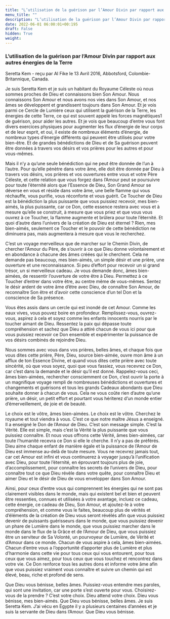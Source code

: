 ```yaml
---
title: "L’utilisation de la guérison par l’Amour Divin par rapport aux autres énergies de la Terre"
menu_title: ""
description: "L’utilisation de la guérison par l’Amour Divin par rapport aux autres énergies de la Terre"
date: 2022-06-01 06:00:01+00:195
draft: False
hidden: True
weight:
---
```

### L’utilisation de la guérison par l’Amour Divin par rapport aux autres énergies de la Terre

Seretta Kem - reçu par Al Fike le 13 Avril 2016, Abbotsford, Colombie-Britannique, Canada.

Je suis Seretta Kem et je suis un habitant du Royaume Céleste où nous sommes proches de Dieu et connaissons bien Son Amour. Nous connaissons Son Amour et nous avons nos vies dans Son Amour, et nos âmes se développent et grandissent toujours dans Son Amour. Et je vois parmi ce Cercle de Lumière ceux qui utilisent la guérison de la Terre, les énergies de cette Terre, ce qui est souvent appelé les forces magnétiques1 de guérison, pour aider les autres. Et je vois que beaucoup d’entre vous font divers exercices physiques pour augmenter les flux d’énergie de leur corps et de leur esprit, et oui, il existe de nombreux éléments d’énergie, de nombreux types d’énergie différents qui peuvent être utilisés pour votre bien-être. Et de grandes bénédictions de Dieu et de Sa guérison peuvent être données à travers vos désirs et vos prières pour les autres et pour vous-mêmes.

Mais il n’y a qu’une seule bénédiction qui ne peut être donnée de l’un à l’autre. Pour qu’elle pénètre dans votre âme, elle doit être donnée par Dieu à travers vos désirs, vos prières et vos ouvertures entre vous et votre Père Céleste, et cette relation que vous forgez dans l’Amour peut se poursuivre pour toute l’éternité alors que l’Essence de Dieu, Son Grand Amour se déverse en vous et réside dans votre âme, une belle flamme qui vous réchauffe, vous purifie, vous réconforte et vous guérit. Ce Toucher de Dieu est la bénédiction la plus puissante que vous puissiez recevoir, mes bien-aimés, la plus puissante, car ce Don, cette essence restera avec vous et à mesure qu’elle se construit, à mesure que vous priez et que vous vous ouvrez à ce Toucher, la flamme augmente et brûlera pour toute l’éternité. Et quoi d’autre dans l’univers de la création de Dieu est éternel ? Rien, mes bien-aimés, seulement ce Toucher et le pouvoir de cette bénédiction ne diminuera pas, mais augmentera à mesure que vous le recherchez.

C’est un voyage merveilleux que de marcher sur le Chemin Divin, de chercher l’Amour du Père, de s’ouvrir à ce que Dieu donne volontairement et en abondance à chacune des âmes créées qui le cherchent. Cela ne demande pas beaucoup, mes bien-aimés, un simple désir et une prière, une ouverture et une reconnaissance. Si peu d’effort pour recevoir un si grand trésor, un si merveilleux cadeau. Je vous demande donc, âmes bien-aimées, de ressentir l’ouverture de votre être à Dieu. Permettez à ce Toucher d’entrer dans votre être, au centre même de vous-mêmes. Sentez le désir ardent de votre âme d’être avec Dieu, de connaître Son Amour, de reconnaître Son être et d’avoir cette conscience d’un tel Don et la conscience de Sa présence.

Vous êtes assis dans un cercle qui est inondé de cet Amour. Comme les eaux vives, vous pouvez boire en profondeur. Remplissez-vous, ouvrez-vous, aspirez à cela et soyez comme les enfants innocents nourris par le toucher aimant de Dieu. Ressentez la paix qui dépasse toute compréhension et sachez que Dieu a attiré chacun de vous ici pour que vous puissiez recevoir ce Don ensemble et expérimenter la puissance de vos désirs combinés de rejoindre Dieu.

Nous sommes avec vous dans vos prières, belles âmes, et chaque fois que vous dites cette prière, Père, Dieu, source bien-aimée, ouvre mon âme à un afflux de ton Essence Divine, et quand vous dites cette prière avec toute sincérité, où que vous soyez, quoi que vous fassiez, vous recevrez ce Don, car c’est dans la demande et le désir qu’il est donné. Rappelez-vous ceci, âmes bien-aimées, rechercher consciemment ce Don, c’est ouvrir la porte à un magnifique voyage rempli de nombreuses bénédictions et ouvertures et changements et guérisons et tous les grands Cadeaux abondants que Dieu souhaite donner à chacun de vous. Cela ne vous coûte rien d’autre qu’une prière, un désir, un petit effort et pourtant vous hériterez d’un monde entier d’émerveillement, de joie et de beauté.

Le choix est le vôtre, âmes bien-aimées. Le choix est le vôtre. Cherchez le royaume et tout viendra à vous. C’est ce que notre maître Jésus a enseigné. Il a enseigné le Don de l’Amour de Dieu. C’est son message simple. C’est la Vérité. Elle est simple, mais c’est la Vérité la plus puissante que vous puissiez connaître. Et nous vous offrons cette Vérité, âmes bien-aimées, car toute l’humanité recevra ce Don si elle le cherche. Il n’y a pas de préférés. Dieu aime chaque enfant de manière égale et la puissance de l’Amour de Dieu est immense au-delà de toute mesure. Vous ne recevrez jamais tout, car cet Amour est infini et vous continuerez à voyager jusqu’à l’unification avec Dieu, pour toute l’éternité, en éprouvant toujours plus de joie, d’accomplissement, pour connaître les secrets de l’univers de Dieu, pour connaître tout ce que Dieu révèle dans votre quête, pour connaître Dieu et aimer Dieu et le désir de Dieu de vous envelopper dans Son Amour.

Ainsi, pour ceux d’entre vous qui comprennent les énergies qui ne sont pas clairement visibles dans le monde, mais qui existent bel et bien et peuvent être ressenties, connues et utilisées à votre avantage, incluez ce cadeau, cette énergie, ce cadeau de Dieu, Son Amour, et ajoutez-le à votre compréhension, et comme vous le faites, beaucoup plus de vérités et d’éléments de la création de Dieu vous seront révélés afin que vous puissiez devenir de puissants guérisseurs dans le monde, que vous puissiez devenir un phare de Lumière dans le monde, que vous puissiez marcher dans le monde dans le flux de la Grâce et de l’Amour de Dieu, que vous puissiez être un serviteur de Sa Volonté, un pourvoyeur de Lumière, de Vérité et d’Amour dans ce monde. Chacun de vous aspire à cela, âmes bien-aimées. Chacun d’entre vous a l’opportunité d’apporter plus de Lumière et plus d’harmonie dans cette vie pour tous ceux qui vous entourent, pour tous ceux que vous aimez, pour tous ceux que vous touchez et rencontrez dans votre vie. Ce Don renforce tous les autres dons et informe votre âme afin que vous puissiez vraiment vous connaître et suivre un chemin qui est élevé, beau, riche et profond de sens.

Que Dieu vous bénisse, belles âmes. Puissiez-vous entendre mes paroles, qui sont une invitation, car une porte s’est ouverte pour vous. Choisirez-vous de la prendre ? C’est votre choix. Dieu attend votre choix. Dieu vous bénisse, mes bien-aimés. Que Dieu vous bénisse, belles âmes. Je suis Seretta Kem. J’ai vécu en Égypte il y a plusieurs centaines d’années et je suis la servante de Dieu dans l’Amour. Que Dieu vous bénisse.
